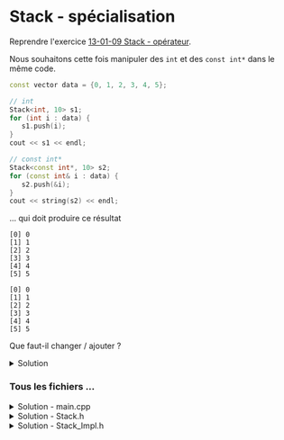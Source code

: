 # Stack - spécialisation

Reprendre l'exercice [13-01-09 Stack - opérateur](13-01-09%20-%20Stack_G%20-%20operateur.md).

Nous souhaitons cette fois manipuler des `int` et des `const int*` dans le même code.

~~~cpp
const vector data = {0, 1, 2, 3, 4, 5};

// int
Stack<int, 10> s1;
for (int i : data) {
   s1.push(i);
}
cout << s1 << endl;

// const int*
Stack<const int*, 10> s2;
for (const int& i : data) {
   s2.push(&i);
}
cout << string(s2) << endl;
~~~

... qui doit produire ce résultat

~~~
[0] 0
[1] 1
[2] 2
[3] 3
[4] 4
[5] 5

[0] 0
[1] 1
[2] 2
[3] 3
[4] 4
[5] 5
~~~

Que faut-il changer / ajouter ?

<details>
<summary>Solution</summary>

⚠️ la spécialisation partielle d'une méthode d'une classe générique n'est pas possible en C++

Seul changement, **ajouter une spécialisation** de l'`operator std::string()` dans l'implémentation.<br>
Cette solution n'est pas satisfaisante dans la mesure où ce sera toujours pour `10` x `const int*`

~~~cpp
template <>
Stack<const int*, 10>::operator std::string() const {
   std::stringstream result;
   for (size_t i=0; i<this->size(); ++i)
      result << "[" << i << "] " << *this->data[i] << '\n';
   return result.str();
}
~~~

</details>

### Tous les fichiers ...

<details>
<summary>Solution - main.cpp</summary>

~~~cpp
#include <cstdlib>
#include <iostream>

#include "Stack.h"

using namespace std;

int main() {

   const vector data = {0, 1, 2, 3, 4, 5};

   // int
   Stack<int, 10> s1;
   for (int i : data) {
      s1.push(i);
   }
   cout << s1 << endl;

   // const int*
   Stack<const int*, 10> s2;
   for (const int& i : data) {
      s2.push(&i);
   }
   cout << string(s2) << endl;


   return EXIT_SUCCESS;
}
~~~

</details>

<details>
<summary>Solution - Stack.h</summary>

~~~cpp
#ifndef STACK_H
#define STACK_H

#include <array>
#include <string>

//---------------------------------------------------------
template <typename T, int n=100>
class Stack;

//---------------------------------------------------------
template <typename T, int n>
std::ostream& operator<< (std::ostream& os, const Stack<T, n>& s);

//---------------------------------------------------------
template <typename T, int n>
class Stack {

   friend std::ostream& operator<< <>(std::ostream& os, const Stack<T, n>& s);

public:
   Stack () = default;
   Stack (const Stack& s);
   bool   push(const T&  v);
   bool   pop();
   bool   top(T& v)  const;
   bool   full()     const;
   bool   empty()    const;
   size_t size()     const;

   bool operator== (const Stack<T, n>& other) const;
   explicit operator std::string() const;

private:
   size_t index  = 0;
   std::array<T, n> data;
};

#include "Stack_Impl.h"

#endif //STACK_H
~~~

</details>

<details>
<summary>Solution - Stack_Impl.h</summary>

~~~cpp
#ifndef STACK_IMPL_H
#define STACK_IMPL_H

#include <iostream>
#include <sstream>

//---------------------------------------------------------
// friends
//---------------------------------------------------------
template <typename T, int n>
std::ostream& operator<< (std::ostream& os, const Stack<T, n>& s) {
   return os << std::string(s);
}

//---------------------------------------------------------
// class Stack
//---------------------------------------------------------
template <typename T, int n>
Stack<T, n>::Stack (const Stack& s) {
   this->index = s.index;
   this->data  = s.data;
}

//---------------------------------------------------------
template <typename T, int n>
bool Stack<T, n>::push(const T& v) {
   if (this->full())
      return false;
   this->data[this->index] = v;
   ++this->index;
   return true;
}

//---------------------------------------------------------
template <typename T, int n>
bool Stack<T, n>::pop() {
   if (this->empty())
      return false;
   --this->index;
   return true;
}

//---------------------------------------------------------
template <typename T, int n>
bool Stack<T, n>::top(T& v) const {
   if (this->empty())
      return false;
   v = this->data[this->index - 1];
   return true;
}

//---------------------------------------------------------
template <typename T, int n>
bool Stack<T, n>::full() const {
   return this->index == this->data.size();
}

//---------------------------------------------------------
template <typename T, int n>
bool Stack<T, n>::empty() const {
   return this->index == 0;
}

//---------------------------------------------------------
template <typename T, int n>
size_t Stack<T, n>::size() const {
   return this->index;
}

//---------------------------------------------------------
template <typename T, int n>
bool Stack<T, n>::operator== (const Stack<T, n>& other) const {
   return std::equal(this->data.begin(), this->data.end(), other.data.begin());
}

//---------------------------------------------------------
template <typename T, int n>
Stack<T, n>::operator std::string() const {
   std::stringstream result;
   for (size_t i=0; i<this->size(); ++i)
      result << "[" << i << "] " << this->data[i] << '\n';
   return result.str();
}

//---------------------------------------------------------
template <>
Stack<const int*, 10>::operator std::string() const {
   std::stringstream result;
   for (size_t i=0; i<this->size(); ++i)
      result << "[" << i << "] " << *this->data[i] << '\n';
   return result.str();
}

#endif //STACK_IMPL_H
~~~

</details>

